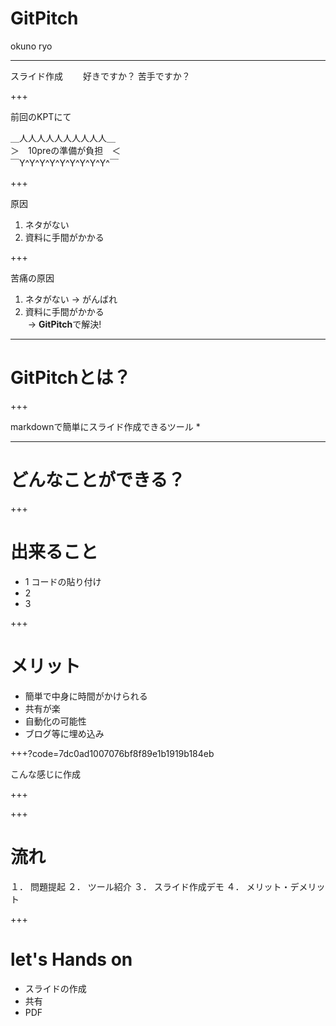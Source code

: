 # GitPitch

okuno ryo

---

スライド作成　　
好きですか？ 
苦手ですか？  

+++

前回のKPTにて

＿人人人人人人人人人人＿  
＞　10preの準備が負担　＜  
￣Y^Y^Y^Y^Y^Y^Y^Y^Y^￣  

+++

原因
1. ネタがない
2. 資料に手間がかかる

+++


苦痛の原因
1. ネタがない -> がんばれ  
2. 資料に手間がかかる  
  -> **GitPitch**で解決!

---

# GitPitchとは？

+++


markdownで簡単にスライド作成できるツール
*

---

# どんなことができる？

+++

# 出来ること

* 1 コードの貼り付け
* 2 
* 3

+++

# メリット
* 簡単で中身に時間がかけられる
* 共有が楽
* 自動化の可能性
* ブログ等に埋め込み


+++?code=7dc0ad1007076bf8f89e1b1919b184eb

こんな感じに作成

+++

+++

# 流れ

１． 問題提起
２． ツール紹介
３． スライド作成デモ
４． メリット・デメリット

+++

# let's Hands on
* スライドの作成
* 共有
* PDF
